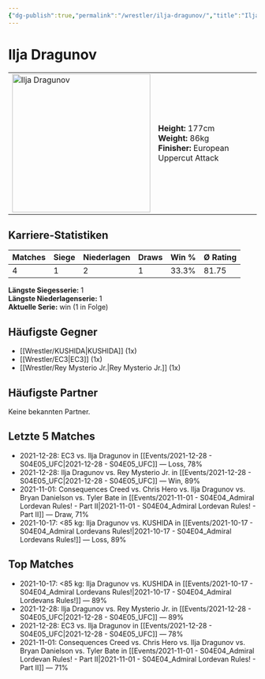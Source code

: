 ```yaml
---
{"dg-publish":true,"permalink":"/wrestler/ilja-dragunov/","title":"Ilja Dragunov","tags":["wrestler"],"noteIcon":""}
---
```



# Ilja Dragunov

<table>
        <tr>
        <td><img src="https://github.com/CptSpaulding1980/choke-slam-wrestling/releases/download/images/Ilja_Dragunov.png" width="280" alt="Ilja Dragunov"></td>
        <td>
        <b>Height:</b> 177cm<br>
        <b>Weight:</b> 86kg<br>
        <b>Finisher:</b> European Uppercut Attack<br>
        </td>
        </tr>
        </table>
        

## Karriere-Statistiken

| Matches | Siege | Niederlagen | Draws | Win % | Ø Rating |
|---------|-------|-------------|-------|-------|-----------|
| 4 | 1 | 2 | 1 | 33.3% | 81.75 |

**Längste Siegesserie:** 1<br>**Längste Niederlagenserie:** 1<br>**Aktuelle Serie:** win (1 in Folge)


## Häufigste Gegner
- [[Wrestler/KUSHIDA\|KUSHIDA]] (1x)
- [[Wrestler/EC3\|EC3]] (1x)
- [[Wrestler/Rey Mysterio Jr.\|Rey Mysterio Jr.]] (1x)

## Häufigste Partner
Keine bekannten Partner.

## Letzte 5 Matches
- 2021-12-28: EC3 vs. Ilja Dragunov in [[Events/2021-12-28 - S04E05_UFC\|2021-12-28 - S04E05_UFC]] — Loss, 78%
- 2021-12-28: Ilja Dragunov vs. Rey Mysterio Jr. in [[Events/2021-12-28 - S04E05_UFC\|2021-12-28 - S04E05_UFC]] — Win, 89%
- 2021-11-01: Consequences Creed vs. Chris Hero vs. Ilja Dragunov vs. Bryan Danielson vs. Tyler Bate in [[Events/2021-11-01 - S04E04_Admiral Lordevan Rules! - Part II\|2021-11-01 - S04E04_Admiral Lordevan Rules! - Part II]] — Draw, 71%
- 2021-10-17: <85 kg: Ilja Dragunov vs. KUSHIDA  in [[Events/2021-10-17 - S04E04_Admiral Lordevans Rules!\|2021-10-17 - S04E04_Admiral Lordevans Rules!]] — Loss, 89%

## Top Matches
- 2021-10-17: <85 kg: Ilja Dragunov vs. KUSHIDA  in [[Events/2021-10-17 - S04E04_Admiral Lordevans Rules!\|2021-10-17 - S04E04_Admiral Lordevans Rules!]] — 89%
- 2021-12-28: Ilja Dragunov vs. Rey Mysterio Jr. in [[Events/2021-12-28 - S04E05_UFC\|2021-12-28 - S04E05_UFC]] — 89%
- 2021-12-28: EC3 vs. Ilja Dragunov in [[Events/2021-12-28 - S04E05_UFC\|2021-12-28 - S04E05_UFC]] — 78%
- 2021-11-01: Consequences Creed vs. Chris Hero vs. Ilja Dragunov vs. Bryan Danielson vs. Tyler Bate in [[Events/2021-11-01 - S04E04_Admiral Lordevan Rules! - Part II\|2021-11-01 - S04E04_Admiral Lordevan Rules! - Part II]] — 71%
